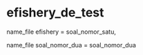 # efishery_de_test
name_file efishery = soal_nomor_satu,

name_file soal_nomor_dua = soal_nomor_dua
